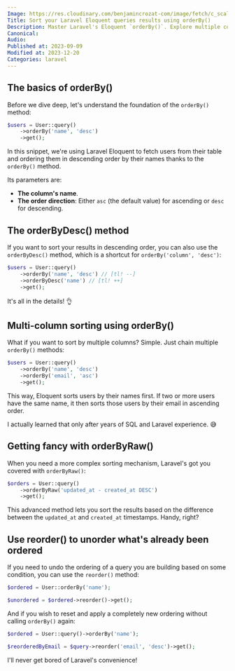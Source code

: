 ```yaml
---
Image: https://res.cloudinary.com/benjamincrozat-com/image/fetch/c_scale,f_webp,q_auto,w_1200/https://life-long-bunny.fra1.digitaloceanspaces.com/media-library/production/63/Di9ZBYMAkeuG3mF5fhRqTervFNAvu2-metaZ3V5LWNvZGluZy0zX2xwejBxeS1vcHRpbWl6ZWQuanBn-.jpg
Title: Sort your Laravel Eloquent queries results using orderBy()
Description: Master Laravel's Eloquent `orderBy()`. Explore multiple columns sorting, the advanced `orderByRaw()`, and `reorder()`.
Canonical: 
Audio:
Published at: 2023-09-09
Modified at: 2023-12-20
Categories: laravel
---
```


## The basics of orderBy()

Before we dive deep, let's understand the foundation of the `orderBy()` method:

```php
$users = User::query()
    ->orderBy('name', 'desc')
    ->get();
```

In this snippet, we're using Laravel Eloquent to fetch users from their table and ordering them in descending order by their names thanks to the `orderBy()` method.

Its parameters are:
- **The column's name**.
- **The order direction**: Either `asc` (the default value) for ascending or `desc` for descending.

## The orderByDesc() method

If you want to sort your results in descending order, you can also use the `orderByDesc()` method, which is a shortcut for `orderBy('column', 'desc')`:

```php
$users = User::query()
    ->orderBy('name', 'desc') // [tl! --]
    ->orderByDesc('name') // [tl! ++]
    ->get();
```

It's all in the details! 👌

## Multi-column sorting using orderBy()

What if you want to sort by multiple columns? Simple. Just chain multiple `orderBy()` methods:

```php
$users = User::query()
    ->orderBy('name', 'desc')
    ->orderBy('email', 'asc')
    ->get();
```

This way, Eloquent sorts users by their names first. If two or more users have the same name, it then sorts those users by their email in ascending order.

I actually learned that only after years of SQL and Laravel experience. 😅

## Getting fancy with orderByRaw()

When you need a more complex sorting mechanism, Laravel's got you covered with `orderByRaw()`:

```php
$orders = User::query()
    ->orderByRaw('updated_at - created_at DESC')
    ->get();
```

This advanced method lets you sort the results based on the difference between the `updated_at` and `created_at` timestamps. Handy, right?

## Use reorder() to unorder what's already been ordered

If you need to undo the ordering of a query you are building based on some condition, you can use the `reorder()` method:

```php
$ordered = User::orderBy('name');

$unordered = $ordered->reorder()->get();
```

And if you wish to reset and apply a completely new ordering without calling `orderBy()` again:

```php
$ordered = User::query()->orderBy('name');

$reorderedByEmail = $query->reorder('email', 'desc')->get();
```

I'll never get bored of Laravel's convenience!